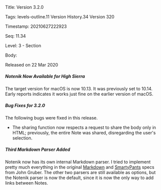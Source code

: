 Title:  Version 3.2.0

Tags:   levels-outline.11 Version History.34 Version 320

Timestamp: 20210627222923

Seq:    11.34

Level:  3 - Section

Body: 

Released on 22 Mar 2020
 
##### Notenik Now Available for High Sierra

The target version for macOS is now 10.13. It was previously set to 10.14. Early reports indicates it works just fine on the earlier version of macOS. 

 
##### Bug Fixes for 3.2.0

The following bugs were fixed in this release. 

- The sharing function now respects a request to share the body only in HTML; previously, the entire Note was shared, disregarding the user's selection.
 
##### Third Markdown Parser Added

Notenik now has its own internal Markdown parser. I tried to implement pretty much everything in the original [Markdown][md] and [SmartyPants][sp] specs from John Gruber. The other two parsers are still available as options, but the Notenik parser is now the default, since it is now the only way to add links between Notes. 

[md]: https://daringfireball.net/projects/markdown/
[sp]: https://daringfireball.net/projects/smartypants/
